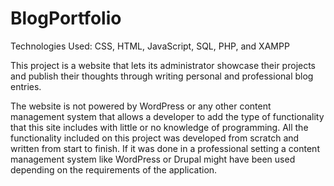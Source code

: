 # BlogPortfolio
Technologies Used: CSS, HTML, JavaScript, SQL, PHP, and XAMPP 

This project is a website that lets its administrator showcase their projects and publish their thoughts through writing personal and professional blog entries.

The website is not powered by WordPress or any other content management system that allows a developer to add the type of functionality that this site includes with little or no knowledge of programming. All the functionality included on this project was developed from scratch and written from start to finish. If it was done in a professional setting a content management system like WordPress or Drupal might have been used depending on the requirements of the application.
